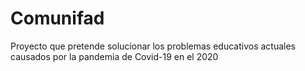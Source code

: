 # Comunifad
Proyecto que pretende solucionar los problemas educativos actuales causados por la pandemia de Covid-19 en el 2020
